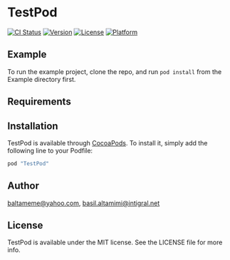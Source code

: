 # TestPod

[![CI Status](http://img.shields.io/travis/baltameme@yahoo.com/TestPod.svg?style=flat)](https://travis-ci.org/baltameme@yahoo.com/TestPod)
[![Version](https://img.shields.io/cocoapods/v/TestPod.svg?style=flat)](http://cocoapods.org/pods/TestPod)
[![License](https://img.shields.io/cocoapods/l/TestPod.svg?style=flat)](http://cocoapods.org/pods/TestPod)
[![Platform](https://img.shields.io/cocoapods/p/TestPod.svg?style=flat)](http://cocoapods.org/pods/TestPod)

## Example

To run the example project, clone the repo, and run `pod install` from the Example directory first.

## Requirements

## Installation

TestPod is available through [CocoaPods](http://cocoapods.org). To install
it, simply add the following line to your Podfile:

```ruby
pod "TestPod"
```

## Author

baltameme@yahoo.com, basil.altamimi@intigral.net

## License

TestPod is available under the MIT license. See the LICENSE file for more info.
